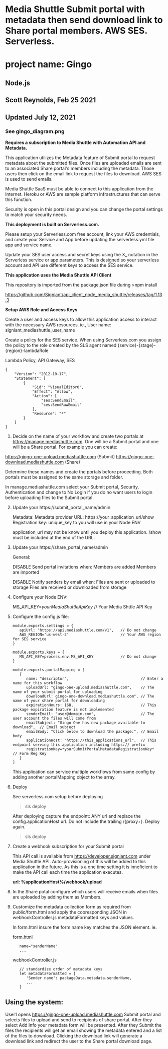 # Media Shuttle Submit portal with metadata then send download link to Share portal members. AWS SES. Serverless.

# project name: Gingo
## Node.js

## Scott Reynolds, Feb 25 2021
## Updated July 12, 2021

### See gingo_diagram.png ###

**Requires a subscription to Media Shuttle with Automation API and Metadata.**

   This application utilizes the Metadata feature of Submit portal to request metadata about the submitted files. Once files are uploaded emails are sent to an associated Share portal's members including the metadata. Those users then click on the email link to request the files to download. AWS SES is used to send emails.

   Media Shuttle SaaS must be able to connect to this application from the Internet. Heroku or AWS are sample platform infrastructures that can serve this function.
   
   Security is open in this portal design and you can change the portal settings to match your security needs.

**This deployment is built on Serverless.com.**

Please setup your Serverless.com free account, link your AWS credentials, and create your Service and App before updating the serverless.yml file app and service name.

Update your SES user access and secret keys using the X_ notation in the Serverless service or app parameters. This is designed so your serverless account and API use different keys to access the SES service.

**This application uses the Media Shuttle API Client**

This repository is imported from the package.json file during >npm install

https://github.com/Signiant/api_client_node_media_shuttle/releases/tag/1.13.3

**Setup AWS Role and Access Keys**

Create a user and access keys to allow this application access to interact with the necessary AWS resources. ie., User name: signiant_mediashuttle_user_name

Create a policy for the SES service. When using Serverless.com you assign the policy to the role created by the SLS agent named {service}-{stage}-{region}-lambdaRole

Lambda Policy, API Gateway, SES
```
{
    "Version": "2012-10-17",
    "Statement": [
        {
            "Sid": "VisualEditor0",
            "Effect": "Allow",
            "Action": [
                "ses:SendEmail",
                "ses:SendRawEmail"
            ],
            "Resource": "*"
        }
    ]
}
```
1.  Decide on the name of your workflow and create two portals at https://manage.mediashuttle.com. One will be a Submit portal and one will be a Share portal. For example you can create:

   https://gingo-one-upload.mediashuttle.com (Submit) 
   https://gingo-one-download.mediashuttle.com (Share)

   Determine these names and create the portals before proceeding. Both portals must be assigned to the same storage and folder.

   In manage.mediashuttle.com select your Submit portal, Security, Authentication and change to No Login if you do no want users to login before uploading files to the Submit portal.

2. Update your https://submit_portal_name/admin

   Metadata: Metadata provider URL: https://your_application_url/show  
   Registration key: unique_key to you will use in your Node ENV

   application_url may not be know until you deploy this application.
   /show must be included at the end of the URL.

3. Update your https://share_portal_name/admin 

   General: 
   
   DISABLE Send portal invitations when:
      Members are added
      Members are imported

   DISABLE Notify senders by email when:
      Files are sent or uploaded to storage
      Files are received or downloaded from storage

      
4. Configure your Node ENV:

   MS_API_KEY=*yourMediaShuttleApiKey*                 // Your Media Shttle API Key

5. Configure the config.js file:

   ```
   module.exports.settings = {
      apiUrl: 'https://api.mediashuttle.com/v1',   // Do not change
      AWS_REGION='us-west-2'                       // Your AWS region for SES service
   }

   module.exports.keys = {
      MS_API_KEY=process.env.MS_API_KEY            // Do not change
   }

   module.exports.portalMapping = [
      {
         name: "descriptor",                                // Enter a name for this workflow
         uploadUrl: "gingo-one-upload.mediashuttle.com",    // The name of your submit portal for uploading
         downloadUrl: gingo-one-download.mediashuttle.com", // The name of your share portal for downloading
         expirationHours: 168,                              // This package expiration feature is not implemented
         senderEmail: "user@domain.com",                    // The user account the files will come from
         emailSubject: "Gingo One has new package available to download",  // Email subject
         emailBody: "Click below to download the package:", // Email body
         applicationHost: "https://this_applications_url",  // This endpoint serving this application including https:// prefix
         registrationKey=*yourSubmitPortalMetadataRegistrationKey*         // Form Reg Key
      } 
   ]
   ```
   This application can service multiple workflows from same config by adding another portalMapping object to the array.

6. Deploy

   See serverless.com setup before deploying

   > sls deploy

   After deploying capture the endpoint: ANY url and replace the config.applicationHost url. Do not include the trailing /{proxy+}. Deploy again.

   > sls deploy

7. Create a webhook subscription for your Submit portal

   This API call is available from https://developer.signiant.com under Media Shuttle API. Auto-provisioning of this will be added to this application in the future. As this is a one time setting it is inneficient to make the API call each time the application executes.

   **url: %applicationHost%/webhook/upload**

7. In the Share potal configure which users will receive emails when files are uploaded by adding them as Members.

8. Customize the metadata collection form as required from public/form.html and apply the cooresponding JSON in webhookController.js metadataFormatted keys and values.

   In form.html insure the form name key matches the JSON element. ie. 
   
   form.html
   ```
      name="senderName"
      ...
   ```
   webhookController.js
   ```
      // standardize order of metadata keys
      let metadataFormatted = {
         'Sender name': packageData.metadata.senderName,
         ...
      }
   ```

## Using the system: ##

User1 opens https://gingo-one-upload.mediashuttle.com Submit portal and selects files to upload and send to recipients of share portal. After they select Add Info your metadata form will be presented. After they Submit the files the recipients will get an email showing the metadata entered and a list of the files to download. Clicking the download link will generate a download link and redirect the user to the Share portal download page.

